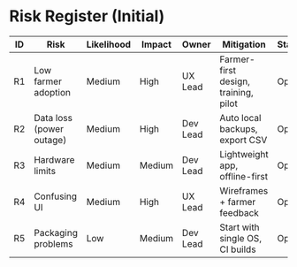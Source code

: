 
# Risk Register (Initial)

| ID | Risk | Likelihood | Impact | Owner | Mitigation | Status |
|----|------|------------|--------|-------|------------|--------|
| R1 | Low farmer adoption | Medium | High | UX Lead | Farmer-first design, training, pilot | Open |
| R2 | Data loss (power outage) | Medium | High | Dev Lead | Auto local backups, export CSV | Open |
| R3 | Hardware limits | Medium | Medium | Dev Lead | Lightweight app, offline-first | Open |
| R4 | Confusing UI | Medium | High | UX Lead | Wireframes + farmer feedback | Open |
| R5 | Packaging problems | Low | Medium | Dev Lead | Start with single OS, CI builds | Open |
